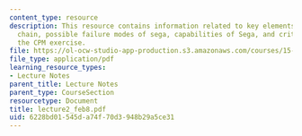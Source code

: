 ```yaml
---
content_type: resource
description: This resource contains information related to key elements of the value
  chain, possible failure modes of sega, capabilities of Sega, and critical path for
  the CPM exercise.
file: https://ol-ocw-studio-app-production.s3.amazonaws.com/courses/15-760a-operations-management-spring-2002/6228bd01545da74f70d3948b29a5ce31_lecture2_feb8.pdf
file_type: application/pdf
learning_resource_types:
- Lecture Notes
parent_title: Lecture Notes
parent_type: CourseSection
resourcetype: Document
title: lecture2_feb8.pdf
uid: 6228bd01-545d-a74f-70d3-948b29a5ce31
---
```


